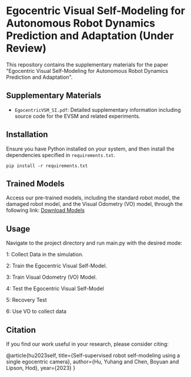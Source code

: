 # Egocentric Visual Self-Modeling for Autonomous Robot Dynamics Prediction and Adaptation (Under Review)

This repository contains the supplementary materials for the paper "Egocentric Visual Self-Modeling for Autonomous Robot Dynamics Prediction and Adaptation".

## Supplementary Materials

- `EgocentricVSM_SI.pdf`: Detailed supplementary information including source code for the EVSM and related experiments.

## Installation

Ensure you have Python installed on your system, and then install the dependencies specified in `requirements.txt`.

```
pip install -r requirements.txt
```

## Trained Models
Access our pre-trained models, including the standard robot model, the damaged robot model, 
and the Visual Odometry (VO) model, through the following 
link: [Download Models](https://www.dropbox.com/scl/fo/t8i734kphgv3tl41f39qd/h?rlkey=grxtf5yqa17o75b1hhr8dlj08&dl=0
)

## Usage
Navigate to the project directory and run main.py with the desired mode:

1: Collect Data in the simulation.

2: Train the Egocentric Visual Self-Model.

3: Train Visual Odometry (VO) Model.

4: Test the Egocentric Visual Self-Model

5: Recovery Test

6: Use VO to collect data


## Citation
If you find our work useful in your research, please consider citing:

@article{hu2023self,
  title={Self-supervised robot self-modeling using a single egocentric camera},
  author={Hu, Yuhang and Chen, Boyuan and Lipson, Hod},
  year={2023}
}


